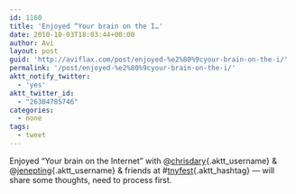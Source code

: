 ```yaml
---
id: 1160
title: 'Enjoyed “Your brain on the I…'
date: 2010-10-03T18:03:44+00:00
author: Avi
layout: post
guid: 'http://aviflax.com/post/enjoyed-%e2%80%9cyour-brain-on-the-i/'
permalink: '/post/enjoyed-%e2%80%9cyour-brain-on-the-i/'
aktt_notify_twitter:
  - 'yes'
aktt_twitter_id:
  - "26304785746"
categories:
  - none
tags:
  - tweet
---
```

Enjoyed “Your brain on the Internet” with @[chrisdary](http://twitter.com/chrisdary){.aktt_username} & @[jenepting](http://twitter.com/jenepting){.aktt_username} & friends at #[tnyfest](http://search.twitter.com/search?q=%23tnyfest){.aktt_hashtag} — will share some thoughts, need to process first.